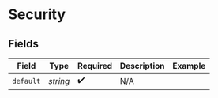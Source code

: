 # Security


## Fields

| Field              | Type               | Required           | Description        | Example            |
| ------------------ | ------------------ | ------------------ | ------------------ | ------------------ |
| `default`          | *string*           | :heavy_check_mark: | N/A                |                    |